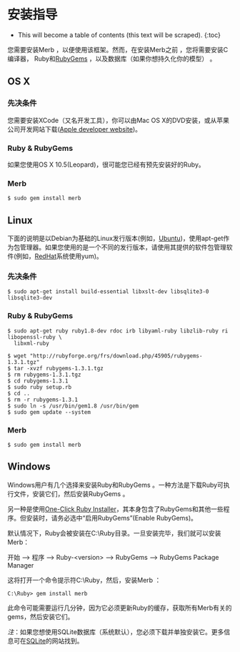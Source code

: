 # 安装指导

* This will become a table of contents (this text will be scraped).
{:toc}

您需要安装Merb ，以便使用该框架。然而，在安装Merb之前 ，您将需要安装C编译器， Ruby和[RubyGems][] ，以及数据库（如果你想持久化你的模型） 。

## OS X

### 先决条件 
您需要安装XCode（又名开发工具），你可以由Mac OS X的DVD安装，或从苹果公司开发网站下载([Apple developer website][])。

### Ruby & RubyGems
如果您使用OS X 10.5(Leopard)，很可能您已经有预先安装好的Ruby。

### Merb
    $ sudo gem install merb


## Linux
下面的说明是以Debian为基础的Linux发行版本(例如，[Ubuntu][])，使用apt-get作为包管理器。如果您使用的是一个不同的发行版本，请使用其提供的软件包管理软件(例如，[RedHat][]系统使用yum)。

### 先决条件 

    $ sudo apt-get install build-essential libxslt-dev libsqlite3-0 libsqlite3-dev

### Ruby & RubyGems

    $ sudo apt-get ruby ruby1.8-dev rdoc irb libyaml-ruby libzlib-ruby ri libopenssl-ruby \
      libxml-ruby

    $ wget "http://rubyforge.org/frs/download.php/45905/rubygems-1.3.1.tgz"
    $ tar -xvzf rubygems-1.3.1.tgz
    $ rm rubygems-1.3.1.tgz
    $ cd rubygems-1.3.1
    $ sudo ruby setup.rb
    $ cd ..
    $ rm -r rubygems-1.3.1
    $ sudo ln -s /usr/bin/gem1.8 /usr/bin/gem
    $ sudo gem update --system


### Merb

    $ sudo gem install merb


## Windows
Windows用户有几个选择来安装Ruby和RubyGems 。一种方法是下载Ruby可执行文件，安装它们，然后安装RubyGems 。

另一种是使用[One-Click Ruby Installer][]，其本身包含了RubyGems和其他一些程序。但安装时，请务必选中“启用RubyGems”(Enable RubyGems)。

默认情况下，Ruby会被安装在C:\Ruby目录。一旦安装完毕，我们就可以安装Merb：

开始 --&gt; 程序 --&gt; Ruby-&lt;version&gt; --&gt; RubyGems --&gt; RubyGems Package Manager

这将打开一个命令提示符C:\Ruby，然后，安装Merb ： 

    C:\Ruby> gem install merb

此命令可能需要运行几分钟，因为它必须更新Ruby的缓存，获取所有Merb有关的gems，然后安装它们。

_注_：如果您想使用SQLite数据库（系统默认），您必须下载并单独安装它。更多信息可在[SQLite][]的网站找到。


<!-- Links -->
[Apple developer website]:  http://developer.apple.com/technology/xcode.html
[One-Click Ruby Installer]: http://rubyinstaller.rubyforge.org/wiki/wiki.pl
[RedHat]:                   http://www.redhat.com/
[RubyGems]:                 http://www.rubygems.org/
[SQLite]:                   http://www.sqlite.org/
[Ubuntu]:                   http://www.ubuntu.com/
